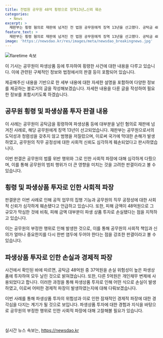 ```yaml
---
title: 전법원 공무원 48억 횡령으로 징역13년…신뢰 훼손
categories:
  - News
excerpt: >
  재판부는 횡령 혐의로 재판에 넘겨진 전 법원 공무원에게 징역 13년을 선고했다. 공탁금 48억원 중 대부분을 파생상품에 투자해 손실한 것으로 밝혀졌으며, 재산상태를 고려해 피해 회복이 어렵다고 지적했다. A씨는 공탁 관련 업무를 이용해 범행을 저질렀으며, 추가로 부정 출금 혐의도 받고 있다. 2019년부터 2020년까지 경매계 참여관으로 근무할 당시에도 부정 출금 혐의를 받고 있다.
feature_text: >
  재판부는 횡령 혐의로 재판에 넘겨진 전 법원 공무원에게 징역 13년을 선고했다. 공탁금 48억원 중 대부분을 파생상품에 투자해 손실한 것으로 밝혀졌으며, 재산상태를 고려해 피해 회복이 어렵다고 지적했다. A씨는 공탁 관련 업무를 이용해 범행을 저질렀으며, 추가로 부정 출금 혐의도 받고 있다. 2019년부터 2020년까지 경매계 참여관으로 근무할 당시에도 부정 출금 혐의를 받고 있다.
image: 'https://newsdao.kr/res/images/meta/newsdao_breakingnews.jpg'
---
```


<p><img src="https://newsdao.kr/res/images/meta/newsdao_breakingnews.jpg" alt="flaretime 속보" /></p>

<p>이 기사는 공무원이 파생상품 등에 투자하여 횡령한 사건에 대한 내용을 다루고 있습니다. 이에 관련된 구체적인 정보와 법정에서의 판결 등이 포함되어 있습니다.</p>

<p>제공해주신 내용을 기반으로 한 세부 내용에 대한 자세한 설명을 포함하여 다양한 정보를 제공하는 블로거의 글을 작성해보겠습니다. 자세한 내용을 다룬 글을 작성하여 필요한 정보를 포함시키도록 하겠습니다.</p>

<h2>공무원 횡령 및 파생상품 투자 판결 내용</h2>

<p>이 사례는 공무원이 공탁금을 횡령하여 파생상품 등에 대부분을 날린 혐의로 재판에 넘겨진 사례로, 해당 공무원에게 징역 13년이 선고되었습니다. 재판부는 공무원으로서의 도덕성과 청렴성을 갖추지 않고 범행을 저질렀으며, 이로써 국가에 막대한 손해가 발생하였고, 공무원의 직무 공정성에 대한 사회적 신뢰도 심각하게 훼손되었다고 판시하였습니다.</p>

<p>이번 판결은 공무원의 법률 위반 행위와 그로 인한 사회적 파장에 대해 심각하게 다뤘으며, 이를 통해 공무원의 범죄 행위가 더 큰 영향을 미치는 것을 고려한 판결이라고 볼 수 있습니다.</p>

<h2>횡령 및 파생상품 투자로 인한 사회적 파장</h2>

<p>판결문은 이번 사례로 인해 공적 업무의 집행 기능과 공무원의 직무 공정성에 대한 사회적 신뢰가 심각하게 훼손됐다고 언급하고 있습니다. 또한, 피해 금액이 48억원으로 그 규모가 막심한 것에 비춰, 피해 금액 대부분이 파생 상품 투자로 손실됐다는 점을 지적하고 있습니다.</p>

<p>이는 공무원의 부정한 행위로 인해 발생한 것으로, 이를 통해 공무원의 사회적 책임과 신의가 얼마나 중요한지를 다시 한번 염두에 두어야 한다는 점을 강조한 판결이라고 볼 수 있습니다.</p>

<h2>파생상품 투자로 인한 손실과 경제적 파장</h2>

<p>사건에서 확인된 바에 따르면, 공탁금 48억원 중 37억원을 손실 위험성이 높은 파생상품에 투자하여 모두 날린 것으로 밝혀졌습니다. 또한, 다른 5억원은 개인채무 변제에 사용되었다고 합니다. 이러한 과정을 통해 파생상품 투자로 인해 어떤 식으로 손실이 발생하였고, 이로써 어떠한 경제적 파장이 발생하였는지에 대해 다뤄보겠습니다.</p>

<p>이번 사례를 통해 파생상품 투자의 위험성과 이로 인한 잠재적인 경제적 파장에 대한 경각심을 다지는 계기가 될 것으로 보입니다. 파생상품 투자에 대한 경험과 지식을 바탕으로 공무원의 부정한 행위로 인한 사회적 파장에 대해 고찰해볼 필요가 있습니다. </p>

<p data-ke-size="size16">&nbsp;</p>
실시간 뉴스 속보는, <a href="https://newsdao.kr" rel="dofollow">https://newsdao.kr</a>


